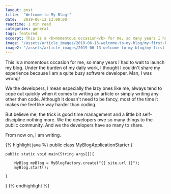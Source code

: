 ```yaml
---
layout: post
title:  "Welcome to My Blog!"
date:   2019-06-13 13:00:00
readtime: 1 min read
categories: general
tags: featured
excerpt: This is a <b>momentous occasion</b> for me, so many years I had to wait to launch my blog. Under the burden of my daily work, I thought I couldn't share my experience because I am a quite busy software developer.
image: "/assets/article_images/2019-06-13-welcome-to-my-blog/my-first-blog.jpg"
image2: "/assets/article_images/2019-06-13-welcome-to-my-blog/my-first-blog-mobile.jpg"
---
```

This is a momentous occasion for me, so many years I had to wait to launch my blog. Under the burden of my daily work, I thought I couldn't share my experience because I am a quite busy software developer. Man, I was wrong!

We the developers, I mean especially the lazy ones like me, always tend to cope out quickly when it comes to writing an article or simply writing any other than code. Although it doesn't need to be fancy, most of the time it makes me feel like way harder than coding.

But believe me, the trick is good time management and a little bit self-discipline nothing more. We the developers owe so many things to the public community. And we the developers have so many to share.

From now on, I am writing.

{% highlight java %}
public class MyBlogApplicationStarter {

    public static void main(String args[]){

        MyBlog myBlog = MyBlogFactory.create("{{ site.url }}");
        myBlog.start();

    }

}
{% endhighlight %}
